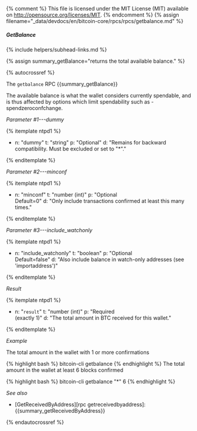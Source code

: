 {% comment %}
This file is licensed under the MIT License (MIT) available on
http://opensource.org/licenses/MIT.
{% endcomment %}
{% assign filename="_data/devdocs/en/bitcoin-core/rpcs/rpcs/getbalance.md" %}

##### GetBalance
{% include helpers/subhead-links.md %}

{% assign summary_getBalance="returns the total available balance." %}

{% autocrossref %}

The `getbalance` RPC {{summary_getBalance}}

The available balance is what the wallet considers currently spendable, and is
thus affected by options which limit spendability such as -spendzeroconfchange.

*Parameter #1---dummy*

{% itemplate ntpd1 %}
- n: "dummy"
  t: "string"
  p: "Optional"
  d: "Remains for backward compatibility. Must be excluded or set to \"*\"."

{% enditemplate %}

*Parameter #2---minconf*

{% itemplate ntpd1 %}
- n: "minconf"
  t: "number (int)"
  p: "Optional<br>Default=0"
  d: "Only include transactions confirmed at least this many times."

{% enditemplate %}

*Parameter #3---include_watchonly*

{% itemplate ntpd1 %}
- n: "include_watchonly"
  t: "boolean"
  p: "Optional<br>Default=false"
  d: "Also include balance in watch-only addresses (see 'importaddress')"

{% enditemplate %}

*Result*

{% itemplate ntpd1 %}
- n: "`result`"
  t: "number (int)"
  p: "Required<br>(exactly 1)"
  d: "The total amount in BTC received for this wallet."

{% enditemplate %}

*Example*

The total amount in the wallet with 1 or more confirmations

{% highlight bash %}
bitcoin-cli getbalance
{% endhighlight %}
The total amount in the wallet at least 6 blocks confirmed

{% highlight bash %}
bitcoin-cli getbalance "*" 6
{% endhighlight %}

*See also*

* [GetReceivedByAddress][rpc getreceivedbyaddress]: {{summary_getReceivedByAddress}}

{% endautocrossref %}
